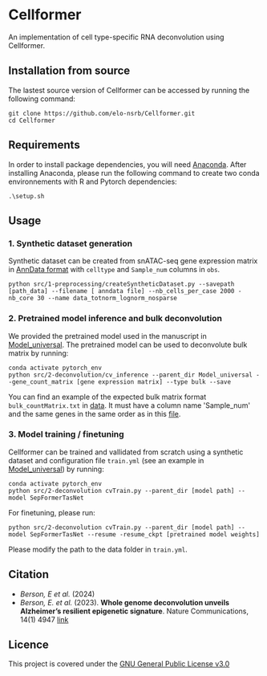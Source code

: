 # Cellformer
An implementation of cell type-specific RNA deconvolution using Cellformer.

## Installation from source
The lastest source version of Cellformer can be accessed by running the following command:

```
git clone https://github.com/elo-nsrb/Cellformer.git
cd Cellformer
```

## Requirements

In order to install package dependencies, you will need [Anaconda](https://anaconda.org/). After installing Anaconda, please run the following command to create two conda environnements with R and Pytorch dependencies:

`.\setup.sh`

## Usage

### 1. Synthetic dataset generation
Synthetic dataset can be created from snATAC-seq gene expression matrix in [AnnData format](https://anndata.readthedocs.io/en/latest/) with `celltype` and `Sample_num` columns in `obs`.

```
python src/1-preprocessing/createSyntheticDataset.py --savepath [path_data] --filename [ anndata file] --nb_cells_per_case 2000 -nb_core 30 --name data_totnorm_lognorm_nosparse
```


### 2. Pretrained model inference and bulk deconvolution
We provided the pretrained model used in the manuscript in [Model_universal](https://github.com/elo-nsrb/CellformerRNA/tree/main/Model_universal/). The pretrained model can be used to deconvolute bulk matrix by running:

```
conda activate pytorch_env
python src/2-deconvolution/cv_inference --parent_dir Model_universal --gene_count_matrix [gene expression matrix] --type bulk --save
```

You can find an example of the expected bulk matrix format `bulk_countMatrix.txt` in [data](https://github.com/elo-nsrb/Cellformer/tree/main/data). It must have a column name 'Sample_num' and the same genes in the same order as in this [file](https://github.com/elo-nsrb/CellformerRNA/tree/main/Model_universal/input_genes.csv).

### 3. Model training / finetuning

Cellformer can be trained and vallidated from scratch using a synthetic dataset and configuration file `train.yml` (see an example in [Model_universal](https://github.com/elo-nsrb/CellformerRNA/tree/main/Model_universal/)) by running:
```
conda activate pytorch_env
python src/2-deconvolution cvTrain.py --parent_dir [model path] --model SepFormerTasNet 
```

For finetuning, please run:

```
python src/2-deconvolution cvTrain.py --parent_dir [model path] --model SepFormerTasNet --resume -resume_ckpt [pretrained model weights]
```
Please modify the path to the data folder in `train.yml`.

## Citation
- *Berson, E et al.* (2024)
- *Berson, E. et al.* (2023). **Whole genome deconvolution unveils Alzheimer’s resilient epigenetic signature**. Nature Communications, 14(1) 4947
[link](https://www.nature.com/articles/s41467-023-40611-4)



## Licence
This project is covered under the [GNU General Public License v3.0](https://github.com/elo-nsrb/Cellformer/blob/main/LICENSE)
